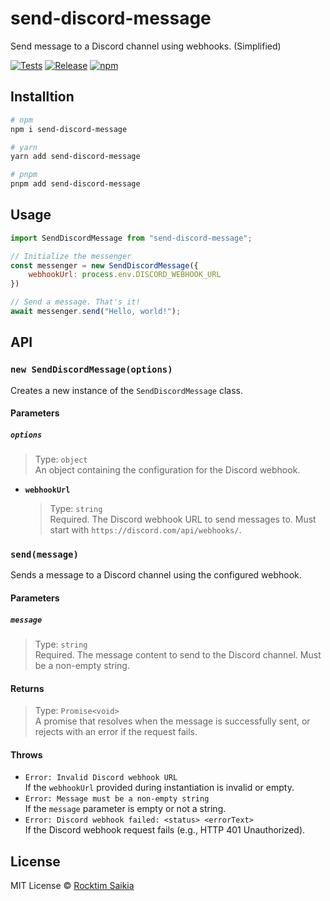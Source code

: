 # send-discord-message

Send message to a Discord channel using webhooks. (Simplified)

[![Tests](https://github.com/rocktimsaikia/send-discord-message/actions/workflows/tests.yml/badge.svg)](https://github.com/rocktimsaikia/send-discord-message/actions/workflows/tests.yml) [![Release](https://github.com/rocktimsaikia/send-discord-message/actions/workflows/release.yml/badge.svg)](https://github.com/rocktimsaikia/send-discord-message/actions/workflows/release.yml) [![npm](https://img.shields.io/npm/v/send-discord-message?color=bright)](https://npmjs.com/package/send-discord-message)

## Installtion

```sh
# npm
npm i send-discord-message

# yarn
yarn add send-discord-message

# pnpm
pnpm add send-discord-message
```

## Usage

```javascript
import SendDiscordMessage from "send-discord-message";

// Initialize the messenger
const messenger = new SendDiscordMessage({
	webhookUrl: process.env.DISCORD_WEBHOOK_URL
})

// Send a message. That's it!
await messenger.send("Hello, world!");
```

## API

### `new SendDiscordMessage(options)`

Creates a new instance of the `SendDiscordMessage` class.

#### Parameters

##### `options`

> Type: `object`  
> An object containing the configuration for the Discord webhook.

- **`webhookUrl`**  
  > Type: `string`  
  > Required. The Discord webhook URL to send messages to. Must start with `https://discord.com/api/webhooks/`.

### `send(message)`

Sends a message to a Discord channel using the configured webhook.

#### Parameters

##### `message`

> Type: `string`  
> Required. The message content to send to the Discord channel. Must be a non-empty string.

#### Returns

> Type: `Promise<void>`  
> A promise that resolves when the message is successfully sent, or rejects with an error if the request fails.

#### Throws

- `Error: Invalid Discord webhook URL`  
  If the `webhookUrl` provided during instantiation is invalid or empty.
- `Error: Message must be a non-empty string`  
  If the `message` parameter is empty or not a string.
- `Error: Discord webhook failed: <status> <errorText>`  
  If the Discord webhook request fails (e.g., HTTP 401 Unauthorized).


## License

MIT License © [Rocktim Saikia](https://rocktimsaikia.dev)
